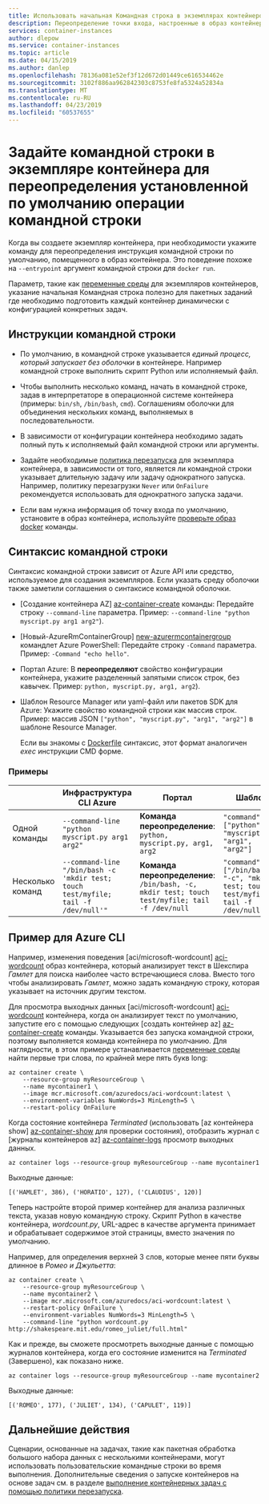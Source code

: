 ```yaml
---
title: Использовать начальная Командная строка в экземплярах контейнеров Azure
description: Переопределение точки входа, настроенные в образ контейнера, при развертывании экземпляра контейнера Azure
services: container-instances
author: dlepow
ms.service: container-instances
ms.topic: article
ms.date: 04/15/2019
ms.author: danlep
ms.openlocfilehash: 78136a081e52ef3f12d672d01449ce616534462e
ms.sourcegitcommit: 3102f886aa962842303c8753fe8fa5324a52834a
ms.translationtype: MT
ms.contentlocale: ru-RU
ms.lasthandoff: 04/23/2019
ms.locfileid: "60537655"
---
```

# <a name="set-the-command-line-in-a-container-instance-to-override-the-default-command-line-operation"></a>Задайте командной строки в экземпляре контейнера для переопределения установленной по умолчанию операции командной строки

Когда вы создаете экземпляр контейнера, при необходимости укажите команду для переопределения инструкция командной строки по умолчанию, помещенного в образ контейнера. Это поведение похоже на `--entrypoint` аргумент командной строки для `docker run`.

Параметр, такие как [переменные среды](container-instances-environment-variables.md) для экземпляров контейнеров, указание начальная Командная строка полезно для пакетных заданий где необходимо подготовить каждый контейнер динамически с конфигурацией конкретных задач.

## <a name="command-line-guidelines"></a>Инструкции командной строки

* По умолчанию, в командной строке указывается *единый процесс, который запускает без оболочки* в контейнере. Например командной строке выполнить скрипт Python или исполняемый файл. 

* Чтобы выполнить несколько команд, начать в командной строке, задав в интерпретаторе в операционной системе контейнера (примеры: `bin/sh`, `/bin/bash`, `cmd`). Соглашениям оболочки для объединения нескольких команд, выполняемых в последовательности.

* В зависимости от конфигурации контейнера необходимо задать полный путь к исполняемый файл командной строки или аргументы.

* Задайте необходимые [политика перезапуска](container-instances-restart-policy.md) для экземпляра контейнера, в зависимости от того, является ли командной строки указывает длительную задачу или задачу однократного запуска. Например, политику перезагрузки `Never` или `OnFailure` рекомендуется использовать для однократного запуска задачи. 

* Если вам нужна информация об точку входа по умолчанию, установите в образ контейнера, используйте [проверьте образ docker](https://docs.docker.com/engine/reference/commandline/image_inspect/) команды.

## <a name="command-line-syntax"></a>Синтаксис командной строки

Синтаксис командной строки зависит от Azure API или средство, используемое для создания экземпляров. Если указать среду оболочки также заметили соглашения о синтаксисе командной оболочки.

* [Создание контейнера AZ] [ az-container-create] команды: Передайте строку `--command-line` параметра. Пример: `--command-line "python myscript.py arg1 arg2"`).

* [Новый-AzureRmContainerGroup] [ new-azurermcontainergroup] командлет Azure PowerShell: Передайте строку `-Command` параметра. Пример: `-Command "echo hello"`.

* Портал Azure: В **переопределяют** свойство конфигурации контейнера, укажите разделенный запятыми список строк, без кавычек. Пример: `python, myscript.py, arg1, arg2`). 

* Шаблон Resource Manager или yaml-файл или пакетов SDK для Azure: Укажите свойство командной строки как массив строк. Пример: массив JSON `["python", "myscript.py", "arg1", "arg2"]` в шаблоне Resource Manager. 

  Если вы знакомы с [Dockerfile](https://docs.docker.com/engine/reference/builder/) синтаксис, этот формат аналогичен *exec* инструкции CMD форме.

### <a name="examples"></a>Примеры

|    |  Инфраструктура CLI Azure   | Портал | Шаблон | 
| ---- | ---- | --- | --- |
| Одной команды | `--command-line "python myscript.py arg1 arg2"` | **Команда переопределение**: `python, myscript.py, arg1, arg2` | `"command": ["python", "myscript.py", "arg1", "arg2"]` |
| Несколько команд | `--command-line "/bin/bash -c 'mkdir test; touch test/myfile; tail -f /dev/null'"` |**Команда переопределение**: `/bin/bash, -c, mkdir test; touch test/myfile; tail -f /dev/null` | `"command": ["/bin/bash", "-c", "mkdir test; touch test/myfile; tail -f /dev/null"]` |

## <a name="azure-cli-example"></a>Пример для Azure CLI

Например, изменения поведения [aci/microsoft-wordcount] [ aci-wordcount] образ контейнера, который анализирует текст в Шекспира *Гамлет* для поиска наиболее часто встречающиеся слова. Вместо того чтобы анализировать *Гамлет*, можно задать командную строку, которая указывает на источник другим текстом.

Для просмотра выходных данных [aci/microsoft-wordcount] [ aci-wordcount] контейнера, когда он анализирует текст по умолчанию, запустите его с помощью следующих [создать контейнер az] [ az-container-create] команды. Указывается без запуска командной строки, поэтому выполняется команда контейнера по умолчанию. Для наглядности, в этом примере устанавливается [переменные среды](container-instances-environment-variables.md) найти первые три слова, по крайней мере пять букв long:

```azurecli-interactive
az container create \
    --resource-group myResourceGroup \
    --name mycontainer1 \
    --image mcr.microsoft.com/azuredocs/aci-wordcount:latest \
    --environment-variables NumWords=3 MinLength=5 \
    --restart-policy OnFailure
```

Когда состояние контейнера *Terminated* (использовать [az контейнера show] [ az-container-show] для проверки состояния), отобразить журнал с [журналы контейнеров az] [ az-container-logs] просмотр выходных данных.

```azurecli-interactive
az container logs --resource-group myResourceGroup --name mycontainer1
```

Выходные данные:

```console
[('HAMLET', 386), ('HORATIO', 127), ('CLAUDIUS', 120)]
```

Теперь настройте второй пример контейнер для анализа различных текста, указав новую командную строку. Скрипт Python в качестве контейнера, *wordcount.py*, URL-адрес в качестве аргумента принимает и обрабатывает содержимое этой страницы, вместо значения по умолчанию.

Например, для определения верхней 3 слов, которые менее пяти буквы длинное в *Ромео и Джульетта*:

```azurecli-interactive
az container create \
    --resource-group myResourceGroup \
    --name mycontainer2 \
    --image mcr.microsoft.com/azuredocs/aci-wordcount:latest \
    --restart-policy OnFailure \
    --environment-variables NumWords=3 MinLength=5 \
    --command-line "python wordcount.py http://shakespeare.mit.edu/romeo_juliet/full.html"
```

Как и прежде, вы сможете просмотреть выходные данные с помощью журналов контейнера, когда его состояние изменится на *Terminated* (Завершено), как показано ниже.

```azurecli-interactive
az container logs --resource-group myResourceGroup --name mycontainer2
```

Выходные данные:

```console
[('ROMEO', 177), ('JULIET', 134), ('CAPULET', 119)]
```

## <a name="next-steps"></a>Дальнейшие действия

Сценарии, основанные на задачах, такие как пакетная обработка большого набора данных с несколькими контейнерами, могут использовать пользовательские командные строки во время выполнения. Дополнительные сведения о запуске контейнеров на основе задач см. в разделе [выполнение контейнерных задач с помощью политики перезапуска](container-instances-restart-policy.md).

<!-- LINKS - External -->
[aci-wordcount]: https://hub.docker.com/_/microsoft-azuredocs-aci-wordcount

<!-- LINKS Internal -->
[az-container-create]: /cli/azure/container#az-container-create
[az-container-logs]: /cli/azure/container#az-container-logs
[az-container-show]: /cli/azure/container#az-container-show
[new-azurermcontainergroup]: /powershell/module/azurerm.containerinstance/new-azurermcontainergroup
[portal]: https://portal.azure.com
